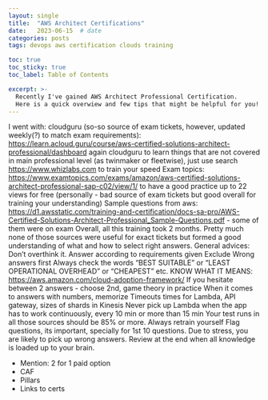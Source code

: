 ```yaml
---
layout: single
title:  "AWS Architect Certifications"
date:   2023-06-15  # date
categories: posts
tags: devops aws certification clouds training

toc: true
toc_sticky: true
toc_label: Table of Contents

excerpt: >-
  Recently I've gained AWS Architect Professional Certification.
  Here is a quick overwiew and few tips that might be helpful for you!
---
```


I went with:
cloudguru (so-so source of exam tickets, however, updated weekly(?) to match exam requirements): https://learn.acloud.guru/course/aws-certified-solutions-architect-professional/dashboard
again cloudguru to learn things that are not covered in main professional level (as twinmaker or fleetwise), just use search
https://www.whizlabs.com to train your speed
Exam topics: https://www.examtopics.com/exams/amazon/aws-certified-solutions-architect-professional-sap-c02/view/1/ to have a good practice up to 22 views for free (personally - bad source of exam tickets but good overall for training your understanding)
Sample questions from aws: https://d1.awsstatic.com/training-and-certification/docs-sa-pro/AWS-Certified-Solutions-Architect-Professional_Sample-Questions.pdf - some of them were on exam
Overall, all this training took 2 months.
Pretty much none of those sources were useful for exact tickets but formed a good understanding of what and how to select right answers.
General advices:
Don’t overthink it. Answer according to requirements given
Exclude Wrong answers first
Always check the words “BEST SUITABLE” or “LEAST OPERATIONAL OVERHEAD” or “CHEAPEST” etc. KNOW WHAT IT MEANS: https://aws.amazon.com/cloud-adoption-framework/
If you hesitate between 2 answers - choose 2nd, game theory in practice
When it comes to answers with numbers, memorize Timeouts times for Lambda, API gateway, sizes of shards in Kinesis
Never pick up Lambda when the app has to work continuously, every 10 min or more than 15 min
Your test runs in all those sources should be 85% or more. Always retrain yourself
Flag questions, its important, specially for 1st 10 questions. Due to stress, you are likely to pick up wrong answers. Review at the end when all knowledge is loaded up to your brain.

- Mention: 2 for 1 paid option
- CAF
- Pillars
- Links to certs